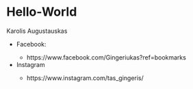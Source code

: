 # Hello-World
Karolis Augustauskas
<ul>
  <li>Facebook:</li>
  <ul>
    <li>https://www.facebook.com/Gingeriukas?ref=bookmarks</li>
  </ul>
  <li>Instagram</li>
    <ul>
      <li>https://www.instagram.com/tas_gingeris/</li>
    </ul>
</ul>
